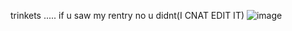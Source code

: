 trinkets ..... if u saw my rentry no u didnt(I CNAT EDIT IT)
![image](https://github.com/kanetojuusei/kanetojuusei/assets/135140542/ad04ab7c-ffb1-4073-a74c-4cee7bd04d3f)
